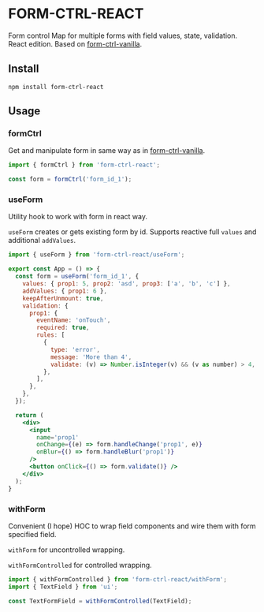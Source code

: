 # FORM-CTRL-REACT

Form control Map for multiple forms with field values, state, validation. React edition.
Based on [form-ctrl-vanilla](https://github.com/applecube/form-ctrl-vanilla).

## Install

`npm install form-ctrl-react`

## Usage

### formCtrl

Get and manipulate form in same way as in [form-ctrl-vanilla](https://github.com/applecube/form-ctrl-vanilla).

```js
import { formCtrl } from 'form-ctrl-react';

const form = formCtrl('form_id_1');
```

### useForm

Utility hook to work with form in react way.

`useForm` creates or gets existing form by id. Supports reactive full `values` and additional `addValues`.

```jsx
import { useForm } from 'form-ctrl-react/useForm';

export const App = () => {
  const form = useForm('form_id_1', {
    values: { prop1: 5, prop2: 'asd', prop3: ['a', 'b', 'c'] },
    addValues: { prop1: 6 },
    keepAfterUnmount: true,
    validation: {
      prop1: {
        eventName: 'onTouch',
        required: true,
        rules: [
          {
            type: 'error',
            message: 'More than 4',
            validate: (v) => Number.isInteger(v) && (v as number) > 4,
          },
        ],
      },
    },
  });

  return (
    <div>
      <input
        name='prop1'
        onChange={(e) => form.handleChange('prop1', e)}
        onBlur={() => form.handleBlur('prop1')}
      />
      <button onClick={() => form.validate()} />
    </div>
  );
}
```

### withForm

Convenient (I hope) HOC to wrap field components and wire them with form specified field.

`withForm` for uncontrolled wrapping.

`withFormControlled` for controlled wrapping.

```jsx
import { withFormControlled } from 'form-ctrl-react/withForm';
import { TextField } from 'ui';

const TextFormField = withFormControlled(TextField);
```
